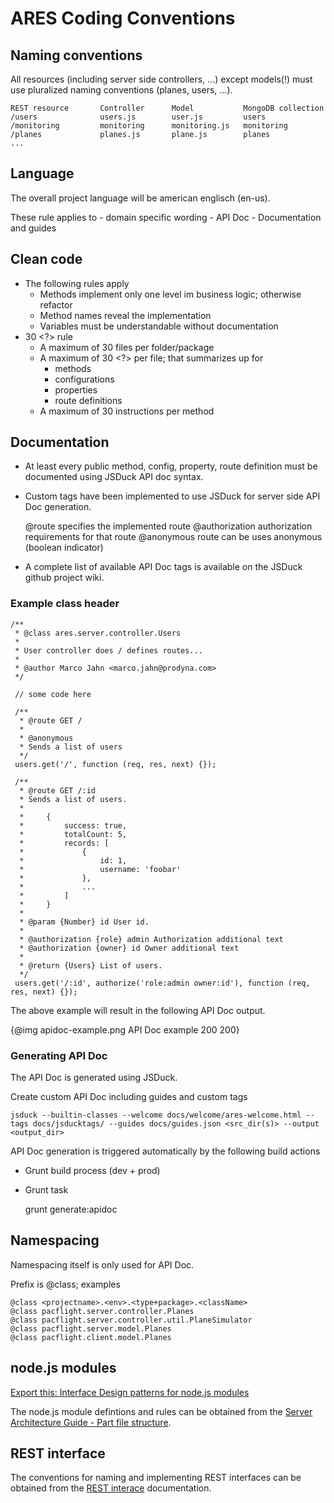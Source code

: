# ARES Coding Conventions

## Naming conventions

All resources (including server side controllers, ...) except models(!) must use pluralized naming conventions (planes, users, ...).

    REST resource       Controller      Model           MongoDB collection
    /users              users.js        user.js         users
    /monitoring         monitoring      monitoring.js   monitoring
    /planes             planes.js       plane.js        planes
    ...

## Language

The overall project language will be american englisch (en-us).

These rule applies to
    - domain specific wording
    - API Doc
    - Documentation and guides

## Clean code

- The following rules apply
    - Methods implement only one level im business logic; otherwise refactor
    - Method names reveal the implementation
    - Variables must be understandable without documentation
- 30 <?> rule
    - A maximum of 30 files per folder/package
    - A maximum of 30 <?> per file; that summarizes up for
        - methods
        - configurations
        - properties
        - route definitions
    - A maximum of 30 instructions per method

## Documentation

- At least every public method, config, property, route definition must be documented using JSDuck API doc syntax.
- Custom tags have been implemented to use JSDuck for server side API Doc generation.

    @route              specifies the implemented route
    @authorization      authorization requirements for that route
    @anonymous          route can be uses anonymous (boolean indicator)

- A complete list of available API Doc tags is available on the JSDuck github project wiki.

### Example class header

    /**
     * @class ares.server.controller.Users
     *
     * User controller does / defines routes...
     *
     * @author Marco Jahn <marco.jahn@prodyna.com>
     */

     // some code here

     /**
      * @route GET /
      *
      * @anonymous
      * Sends a list of users
      */
     users.get('/', function (req, res, next) {});

     /**
      * @route GET /:id
      * Sends a list of users.
      *
      *     {
      *         success: true,
      *         totalCount: 5,
      *         records: [
      *             {
      *                 id: 1,
      *                 username: 'foobar'
      *             },
      *             ...
      *         ]
      *     }
      *
      * @param {Number} id User id.
      *
      * @authorization {role} admin Authorization additional text
      * @authorization {owner} id Owner additional text
      *
      * @return {Users} List of users.
      */
     users.get('/:id', authorize('role:admin owner:id'), function (req, res, next) {});

The above example will result in the following API Doc output.

{@img apidoc-example.png API Doc example 200 200}

### Generating API Doc

The API Doc is generated using JSDuck.

Create custom API Doc including guides and custom tags

    jsduck --builtin-classes --welcome docs/welcome/ares-welcome.html --tags docs/jsducktags/ --guides docs/guides.json <src_dir(s)> --output <output_dir>

API Doc generation is triggered automatically by the following build actions
- Grunt build process (dev + prod)
- Grunt task

    grunt generate:apidoc

## Namespacing

Namespacing itself is only used for API Doc.

Prefix is @class; examples

    @class <projectname>.<env>.<type+package>.<className>
    @class pacflight.server.controller.Planes
    @class pacflight.server.controller.util.PlaneSimulator
    @class pacflight.server.model.Planes
    @class pacflight.client.model.Planes

## node.js modules

[Export this: Interface Design patterns for node.js modules](http://bites.goodeggs.com/posts/export-this/)

The node.js module defintions and rules can be obtained from the [Server Architecture Guide - Part file structure](#!/guide/server_architecture-section-file-structure).

## REST interface

The conventions for naming and implementing REST interfaces can be obtained from the [REST interace](#!/guide/rest_interface) documentation.